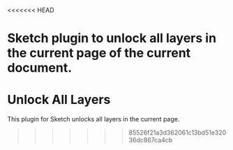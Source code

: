 <<<<<<< HEAD

Sketch plugin to unlock all layers in the current page of the current document.
=======
# Unlock All Layers

This plugin for Sketch unlocks all layers in the current page.
>>>>>>> 85526f21a3d362061c13bd51e32036dc867ca4cb
